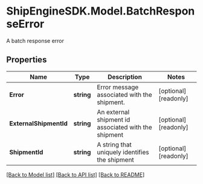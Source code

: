 # ShipEngineSDK.Model.BatchResponseError
A batch response error

## Properties

Name | Type | Description | Notes
------------ | ------------- | ------------- | -------------
**Error** | **string** | Error message associated with the shipment. | [optional] [readonly] 
**ExternalShipmentId** | **string** | An external shipment id associated with the shipment | [optional] [readonly] 
**ShipmentId** | **string** | A string that uniquely identifies the shipment | [optional] [readonly] 

[[Back to Model list]](../../README.md#documentation-for-models) [[Back to API list]](../../README.md#documentation-for-api-endpoints) [[Back to README]](../../README.md)

